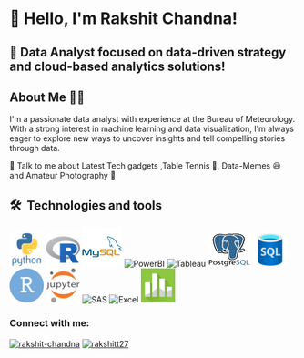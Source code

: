 # 👋 Hello, I'm Rakshit Chandna!

## 🚀 Data Analyst focused on data-driven strategy and cloud-based analytics solutions!



## About Me 👨‍💻
I'm a passionate data analyst with experience at the Bureau of Meteorology. With a strong interest in machine learning and data visualization, I'm always eager to explore new ways to uncover insights and tell compelling stories through data.

💬 Talk to me about Latest Tech gadgets ,Table Tennis 🏓, Data-Memes 😆 and Amateur Photography 📸

## 🛠  Technologies and tools

<p align="left">
	<img src="https://github.com/devicons/devicon/blob/master/icons/python/python-original-wordmark.svg" alt="Python" width="60" height="60" />
  <img src="https://github.com/devicons/devicon/blob/master/icons/r/r-original.svg" alt="R" width="60" height="60" />
  <img src="https://github.com/devicons/devicon/blob/master/icons/mysql/mysql-original-wordmark.svg" alt="Mysql" width="70" height="70" />
  <img src="https://raw.githubusercontent.com/marclelijveld/Power-BI-Icons/81b1ea16f4f9b24ee552ff3d2d54f0ed7745e20a/SVG/Power-BI.svg" alt="PowerBI" width="60" height="60" />
  <img src="https://cdn.worldvectorlogo.com/logos/tableau-logo-1.svg" alt="Tableau" width="90" height="70" />
  <img src="https://github.com/devicons/devicon/blob/master/icons/postgresql/postgresql-original-wordmark.svg" alt="Postgres" width="75" height="60" />
  <img src="https://github.com/devicons/devicon/blob/master/icons/azuresqldatabase/azuresqldatabase-original.svg" alt="Sqlite" width="60" height="60" />
  <img src="https://github.com/devicons/devicon/blob/master/icons/rstudio/rstudio-original.svg" alt="Rstudio" width="60" height="60" />
  <img src="https://github.com/devicons/devicon/blob/master/icons/jupyter/jupyter-original-wordmark.svg" alt="Jupyter" width="60" height="60" />
  <img src="https://avatars.githubusercontent.com/u/5289877?s=280&v=4" alt="SAS" width="60" height="60" />
  <img src="https://cdn.worldvectorlogo.com/logos/excel-4.svg" alt="Excel" width="60" height="60" />
  <img src="https://github.com/devicons/devicon/blob/master/icons/minitab/minitab-original.svg" alt="Minitab" width="60" height="60" />	
</p>


<h3 align="left">Connect with me:</h3>
<p align="left">
<a href="https://linkedin.com/in/rakshit-chandna" target="blank"><img align="center" src="https://raw.githubusercontent.com/rahuldkjain/github-profile-readme-generator/master/src/images/icons/Social/linked-in-alt.svg" alt="rakshit-chandna" height="30" width="40" /></a>
<a href="https://instagram.com/rakshitt27" target="blank"><img align="center" src="https://raw.githubusercontent.com/rahuldkjain/github-profile-readme-generator/master/src/images/icons/Social/instagram.svg" alt="rakshitt27" height="30" width="40" /></a>
</p>








